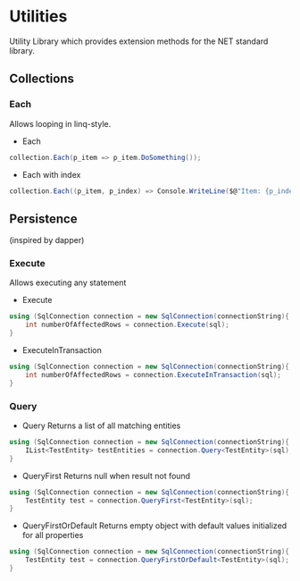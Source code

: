# Utilities

Utility Library which provides extension methods for the NET standard library.


## Collections
### Each
Allows looping in linq-style.

- Each
```csharp
collection.Each(p_item => p_item.DoSomething());
```

- Each with index
```csharp
collection.Each((p_item, p_index) => Console.WriteLine($@"Item: {p_index} at index {p_index}"));
```


## Persistence
(inspired by dapper)

### Execute
Allows executing any statement

- Execute
```csharp
using (SqlConnection connection = new SqlConnection(connectionString){
	int numberOfAffectedRows = connection.Execute(sql);
}

```
- ExecuteInTransaction
```csharp
using (SqlConnection connection = new SqlConnection(connectionString){
	int numberOfAffectedRows = connection.ExecuteInTransaction(sql);
}
```

### Query
- Query
Returns a list of all matching entities
```csharp
using (SqlConnection connection = new SqlConnection(connectionString){
	IList<TestEntity> testEntities = connection.Query<TestEntity>(sql);
}
```

- QueryFirst
Returns null when result not found
```csharp
using (SqlConnection connection = new SqlConnection(connectionString){
	TestEntity test = connection.QueryFirst<TestEntity>(sql);
}
```

- QueryFirstOrDefault
Returns empty object with default values initialized for all properties
```csharp
using (SqlConnection connection = new SqlConnection(connectionString){
	TestEntity test = connection.QueryFirstOrDefault<TestEntity>(sql);
}
```

